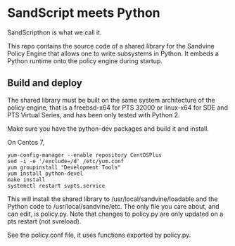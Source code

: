 # SandScript meets Python

SandScripthon is what we call it.

This repo contains the source code of a shared library for the Sandvine
Policy Engine that allows one to write subsystems in Python. It embeds a
Python runtime onto the policy engine during startup.

## Build and deploy

The shared library must be built on the same system architecture of
the policy engine, that is a freebsd-x64 for PTS 32000 or linux-x64
for SDE and PTS Virtual Series, and has been only tested with Python 2.

Make sure you have the python-dev packages and build it and install.

On Centos 7, 

    yum-config-manager --enable repository CentOSPlus
    sed -i -e '/exclude=/d' /etc/yum.conf 
    yum groupinstall "Development Tools"
    yum install python-devel
    make install
    systemctl restart svpts.service

This will install the shared library to /usr/local/sandvine/loadable
and the Python code to /usr/local/sandvine/etc. The only file you
care about, and can edit, is policy.py. Note that changes to policy.py
are only updated on a pts restart (not svreload).

See the policy.conf file, it uses functions exported by policy.py.
